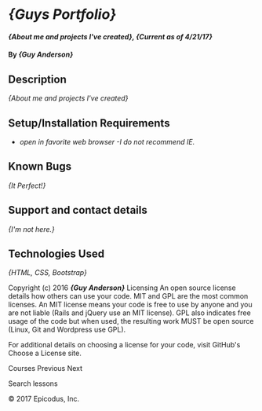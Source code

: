 # _{Guys Portfolio}_

#### _{About me and projects I've created}, {Current as of 4/21/17}_

#### By _**{Guy Anderson}**_

## Description

_{About me and projects I've created}_

## Setup/Installation Requirements

* _open in favorite web browser -I do not recommend IE._

## Known Bugs

_{It Perfect!}_

## Support and contact details

_{I'm not here.}_

## Technologies Used

_{HTML, CSS, Bootstrap}_



Copyright (c) 2016 **_{Guy Anderson}_**
Licensing
An open source license details how others can use your code. MIT and GPL are the most common licenses. An MIT license means your code is free to use by anyone and you are not liable (Rails and jQuery use an MIT license). GPL also indicates free usage of the code but when used, the resulting work MUST be open source (Linux, Git and Wordpress use GPL).

For additional details on choosing a license for your code, visit GitHub's Choose a License site.

Courses
Previous
Next

Search lessons

© 2017 Epicodus, Inc.
